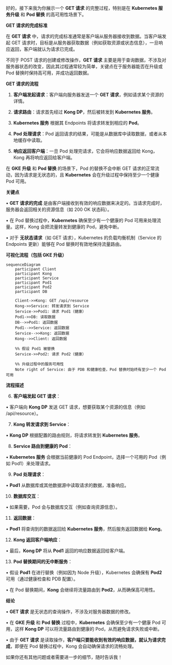 好的，接下来我为你展示一个 **GET 请求** 的完整过程，特别是在 **Kubernetes 服务升级** 和 **Pod 替换** 的高可用性场景下。

  

**GET 请求的完成标准**

  

在 **GET 请求** 中，请求的完成标准通常是客户端从服务器接收到数据。当客户端发起 GET 请求时，目标是从服务器获取数据（例如获取资源或状态信息），一旦响应返回，客户端就认为请求已完成。

  

不同于 POST 请求的创建或修改操作，**GET 请求** 主要是用于查询数据，不涉及对服务器状态的改变，因此其过程通常较为简单，关键点在于服务器能否在升级或 Pod 替换时保持高可用，并成功返回数据。

**GET 请求的流程**

1. **客户端发起请求**：客户端向服务器发送一个 **GET 请求**，例如请求某个资源的详情。

2. **请求路由**：请求首先经过 **Kong DP**，然后被转发到 **Kubernetes 服务**。

3. **Kubernetes 服务** 根据其 Endpoints 将请求转发到相应的 **Pod**。

4. **Pod 处理请求**：Pod 返回请求的结果，可能是从数据库中读取数据，或者从本地缓存中读取。

5. **响应返回客户端**：一旦 Pod 处理完请求，它会将响应数据返回给 Kong，Kong 再将响应返回给客户端。

  

在 **GKE 升级** 和 **Pod 替换** 的场景下，Pod 的替换不会中断 GET 请求的正常流动，因为请求是无状态的，且 **Kubernetes** 会在升级过程中保持至少一个健康 Pod 可用。

**关键点**

• **GET 请求的完成** 是由客户端接收到有效的响应数据来决定的。当请求完成时，服务器会返回相关的资源信息（如 200 OK 状态码）。

• 在 Pod 替换过程中，**Kubernetes** 确保至少有一个健康的 Pod 可用来处理流量。这样，Kong 会把流量转发到健康的 Pod，避免中断。

• 对于 **无状态请求**（如 GET 请求），Kubernetes 的负载均衡机制（Service 的 Endpoints 更新）能够在 Pod 替换时有效地保持流量路由。

**可视化流程（包括 GKE 升级）**

```mermaid
sequenceDiagram
    participant Client
    participant Kong
    participant Service
    participant Pod1
    participant Pod2
    participant DB

    Client->>Kong: GET /api/resource
    Kong->>Service: 转发请求到 Service
    Service->>Pod1: 请求 Pod1（健康）
    Pod1->>DB: 读取数据
    DB-->>Pod1: 返回数据
    Pod1-->>Service: 返回数据
    Service-->>Kong: 返回数据
    Kong-->>Client: 返回数据

    %% 假设 Pod1 被替换
    Service->>Pod2: 请求 Pod2（健康）

    %% 升级过程中的服务可用性
    Note right of Service: 由于 PDB 和健康检查，Pod 替换时始终有至少一个 Pod 可用
```

**流程描述**

6. **客户端发起 GET 请求**：

• 客户端向 **Kong DP** 发送 GET 请求，想要获取某个资源的信息（例如 /api/resource）。

7. **Kong 转发请求到 Service**：

• **Kong DP** 根据配置的路由规则，将请求转发到 **Kubernetes 服务**。

8. **Service 路由到健康的 Pod**：

• **Kubernetes 服务** 会根据当前健康的 Pod Endpoint，选择一个可用的 Pod（例如 Pod1）来处理请求。

9. **Pod 处理请求**：

• **Pod1** 从数据库或其他数据源中读取请求的数据，准备响应。

10. **数据库交互**：

• 如果需要，Pod 会与数据库交互（例如查询资源信息）。

11. **返回数据**：

• **Pod1** 将查询到的数据返回给 **Kubernetes 服务**，然后服务返回数据给 **Kong**。

12. **Kong 返回客户端响应**：

• 最后，**Kong DP** 将从 **Pod1** 返回的响应数据返回给客户端。

13. **Pod 替换期间的无中断服务**：

• 假设 **Pod1** 在进行替换（例如因为 Node 升级），Kubernetes 会确保有 **Pod2** 可用（通过健康检查和 PDB 配置）。

• 在 Pod 替换期间，**Kong** 会继续将流量路由到 **Pod2**，从而确保高可用性。

**结论**

• **GET 请求** 是无状态的查询操作，不涉及对服务器数据的修改。

• 在 **GKE 升级** 和 **Pod 替换** 过程中，**Kubernetes** 会确保至少有一个健康 Pod 可用，这样 **Kong DP** 可以将流量路由到健康的 Pod，从而避免请求失败或中断。

• 由于 **GET 请求** 是读取操作，**客户端只要能收到有效的响应数据，就认为请求完成**，即便在 Pod 替换过程中，Kong 会自动确保请求的流畅处理。

  

如果你还有其他问题或者需要进一步的细节，随时告诉我！